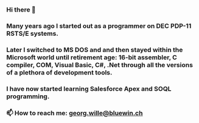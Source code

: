 ### Hi there 👋
### Many years ago I started out as a programmer on DEC PDP-11 RSTS/E systems.
### Later I switched to MS DOS and and then stayed within the Microsoft world until retirement age: 16-bit assembler, C compiler, COM, Visual Basic, C#, .Net through all the versions of a plethora of development tools.   
### I have now started learning Salesforce Apex and SOQL programming.
###
### 📫 How to reach me: georg.wille@bluewin.ch

<!--
**willeg/willeg** is a ✨ _special_ ✨ repository because its `README.md` (this file) appears on your GitHub profile.

Here are some ideas to get you started:

- 🔭 I’m currently working on ...
- 🌱 I’m currently learning ...
- 👯 I’m looking to collaborate on ...
- 🤔 I’m looking for help with ...
- 💬 Ask me about ...
- 📫 How to reach me: ...
- 😄 Pronouns: ...
- ⚡ Fun fact: ...
-->

